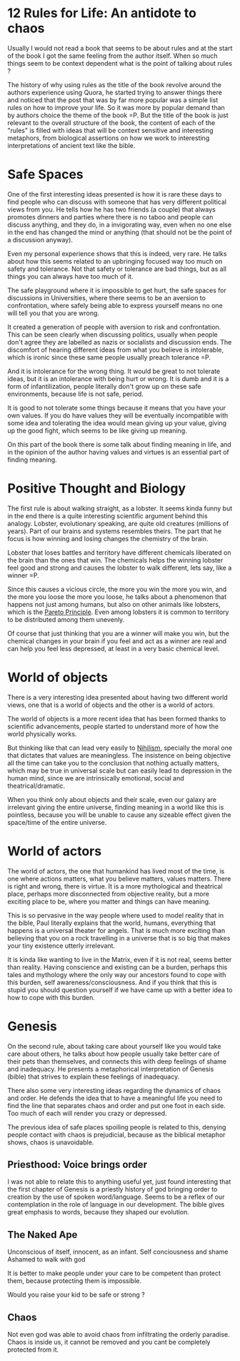 # 12 Rules for Life: An antidote to chaos

Usually I would not read a book that seems to be about rules
and at the start of the book I got the same feeling from the
author itself. When so much things seem to be context dependent
what is the point of talking about rules ?

The history of why using rules as the title of the book revolve
around the authors experience using Quora, he started trying to answer
things there and noticed that the post that was by far more popular
was a simple list rules on how to improve your life. So it was
more by popular demand than by authors choice the theme of
the book =P. But the title of the book is just relevant to
the overall structure of the book, the content of each of
the "rules" is filled with ideas that will be context sensitive
and interesting metaphors, from biological assertions on how
we work to interesting interpretations of ancient text like
the bible.

# Safe Spaces

One of the first interesting ideas presented is how it is rare
these days to find people who can discuss with someone that
has very different political views from you. He tells how he
has two friends (a couple) that always promotes dinners
and parties where there is no taboo and people can discuss
anything, and they do, in a invigorating way, even when
no one else in the end has changed the mind or anything
(that should not be the point of a discussion anyway).

Even my personal experience shows that this is indeed, very
rare. He talks about how this seems related to an upbringing
focused way too much on safety and tolerance. Not that safety or
tolerance are bad things, but as all things you can always
have too much of it.

The safe playground where it is impossible to get hurt, the
safe spaces for discussions in Universities, where there seems
to be an aversion to confrontation, where safely being able
to express yourself means no one will tell you that you are
wrong.

It created a generation of people with aversion to risk
and confrontation. This can be seen clearly when discussing
politics, usually when people don't agree they are labelled
as nazis or socialists and discussion ends. The discomfort
of hearing different ideas from what you believe is intolerable,
which is ironic since these same people usually preach tolerance =P.

And it is intolerance for the wrong thing. It would be great to
not tolerate ideas, but it is an intolerance with being hurt or
wrong. It is dumb and it is a form of infantilization, people
literally don't grow up on these safe environments, because life
is not safe, period.

It is good to not tolerate some things because it means
that you have your own values. If you do have values they
will be eventually incompatible with some idea and tolerating
the idea would mean giving up your value, giving up the good
fight, which seems to be like giving up meaning.

On this part of the book there is some talk about finding
meaning in life, and in the opinion of the author having
values and virtues is an essential part of finding meaning.

# Positive Thought and Biology

The first rule is about walking straight, as a lobster. It seems
kinda funny but in the end there is a quite interesting scientific
argument behind this analogy. Lobster, evolutionary speaking,
are quite old creatures (millions of years). Part of our brains
and systems resembles theirs. The part that he focus is
how winning and losing changes the chemistry of the brain.

Lobster that loses battles and territory have different
chemicals liberated on the brain than the ones that win.
The chemicals helps the winning lobster feel good and strong
and causes the lobster to walk different, lets say, like a winner =P.

Since this causes a vicious circle, the more you win the more you
win, and the more you loose the more you loose, he talks
about a phenomenon that happens not just among humans, but also
on other animals like lobsters, which is the
[Pareto Principle](https://en.wikipedia.org/wiki/Pareto_principle).
Even among lobsters it is common to territory to be distributed among
them unevenly.

Of course that just thinking that you are a winner will make you
win, but the chemical changes in your brain if you feel and act
as a winner are real and can help you feel less depressed, at least
in a very basic chemical level.

# World of objects

There is a very interesting idea presented about having two different
world views, one that is a world of objects and the other is a
world of actors.

The world of objects is a more recent idea that has been formed
thanks to scientific advancements, people started to understand
more of how the world physically works.

But thinking like that can lead very easily to
[Nihilism](https://en.wikipedia.org/wiki/Nihilism), specially the
moral one that dictates that values are meaningless. The insistence
on being objective all the time can take you to the conclusion
that nothing actually matters, which may be true in universal
scale but can easily lead to depression in the human mind,
since we are intrinsically emotional, social and theatrical/dramatic.

When you think only about objects and their scale, even our galaxy
are irrelevant giving the entire universe, finding meaning in a world like
this is pointless, because you will be unable to cause any sizeable effect
given the space/time of the entire universe.

# World of actors

The world of actors, the one that humankind has lived most of the
time, is one where actions matters, what you believe matters, values matters.
There is right and wrong, there is virtue. It is a more mythological and
theatrical place, perhaps more disconnected from objective reality, but a more
exciting place to be, where you matter and things can have meaning.

This is so pervasive in the way people where used to model reality that
in the bible, Paul literally explains that the world, humans, everything that
happens is a universal theater for angels. That is much more exciting than
believing that you on a rock travelling in a universe that is so big that
makes your tiny existence utterly irrelevant.

It is kinda like wanting to live in the Matrix, even if it is not real,
seems better than reality. Having conscience and existing can be a burden,
perhaps this tales and mythology where the only way our ancestors found to
cope with this burden, self awareness/consciousness. And if you think that
this is stupid you should question yourself if we have came up with
a better idea to how to cope with this burden.

# Genesis

On the second rule, about taking care about yourself like
you would take care about others, he talks about how people
usually take better care of their pets than themselves, and
connects this with deep feelings of shame and inadequacy.
He presents a metaphorical interpretation of Genesis (bible)
that strives to explain these feelings of inadequacy.

There also some very interesting ideas regarding the dynamics
of chaos and order. He defends the idea that to have a meaningful
life you need to find the line that separates chaos and order and
put one foot in each side. Too much of each will render you crazy
or depressed.

The previous idea of safe places spoiling people is related to
this, denying people contact with chaos is prejudicial, because
as the biblical metaphor shows, chaos is unavoidable.

## Priesthood: Voice brings order

I was not able to relate this to anything useful yet,
just found interesting that the first chapter of Genesis is
a priestly history of god bringing
order to creation by the use of spoken word/language. Seems
to be a reflex of our contemplation in the role of language
in our development. The bible gives great emphasis to words,
because they shaped our evolution.

## The Naked Ape

Unconscious of itself, innocent, as an infant.
Self conciousness and shame
Ashamed to walk with god

It is better to make people under your care to be competent than
protect them, because protecting them is impossible.

Would you raise your kid to be safe or strong ?

## Chaos

Not even god was able to avoid chaos from infiltrating the
orderly paradise. Chaos is inside us, it cannot be removed
and you cant be completely protected from it.
